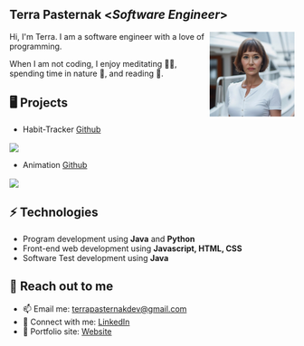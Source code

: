 <h2> Terra Pasternak <<i>Software Engineer</i>></h2>

<img align='right' src='https://github.com/tpaster/tpaster/blob/main/2025headshot6.jpeg?raw=true' width='150"'> 

Hi, I'm Terra. I am a software engineer with a love of programming. 

When I am not coding, I enjoy meditating 🧘‍♀️, spending time in nature 🌳, and reading 📕.

## 🖥️ Projects
* Habit-Tracker [Github](https://github.com/tpaster/habit-tracker)
<img align='center' src='https://user-images.githubusercontent.com/120615847/211988148-422d4d5f-b15c-4cdb-9977-39cdf8ffba2c.jpg' width='200"'>

* Animation [Github](https://github.com/tpaster/animation)
<img align='center' src='https://user-images.githubusercontent.com/120615847/212502402-78f34679-043a-48ba-80af-6b2d2860b156.jpg' width='200"'>


## ⚡ Technologies
- Program development using **Java** and **Python**
- Front-end web development using **Javascript, HTML, CSS**
- Software Test development using **Java**

## 👋 Reach out to me
- 📫 Email me: [terrapasternakdev@gmail.com](mailto:terrapasternakdev@gmail.com)
- 💼 Connect with me: [LinkedIn](https://www.linkedin.com/in/terrapasternak)
- 🧳 Portfolio site: [Website](https://www.terrapasternakdev.com)

